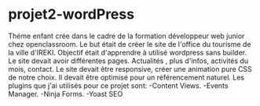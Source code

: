 # projet2-wordPress

Théme enfant crée dans le cadre de la formation développeur web junior chez openclassroom. Le but était de créer le site de l'office du tourisme de la ville d'IREKI. Objectif était d'apprendre à utilisé wordpress sans builder. Le site devait avoir différentes pages.  Actualités , plus d'infos, activités du mois, contact. Le site devait être responsive, créer une animation pure CSS de notre choix. Il devait être optimisé pour un référencement naturel. 
Les plugins que j'ai utilisés pour ce projet sont:
  -Content Views.
  -Events Manager.
  -Ninja Forms.
  -Yoast SEO
